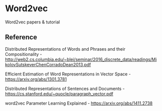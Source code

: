 # Word2vec
Word2vec papers &amp; tutorial

## Reference
Distributed Representations of Words and Phrases and their Compositionality - http://web2.cs.columbia.edu/~blei/seminar/2016_discrete_data/readings/MikolovSutskeverChenCorradoDean2013.pdf

Efficient Estimation of Word Representations in Vector Space - https://arxiv.org/abs/1301.3781

Distributed Representations of Sentences and Documents - https://cs.stanford.edu/~quocle/paragraph_vector.pdf

word2vec Parameter Learning Explained - https://arxiv.org/abs/1411.2738
